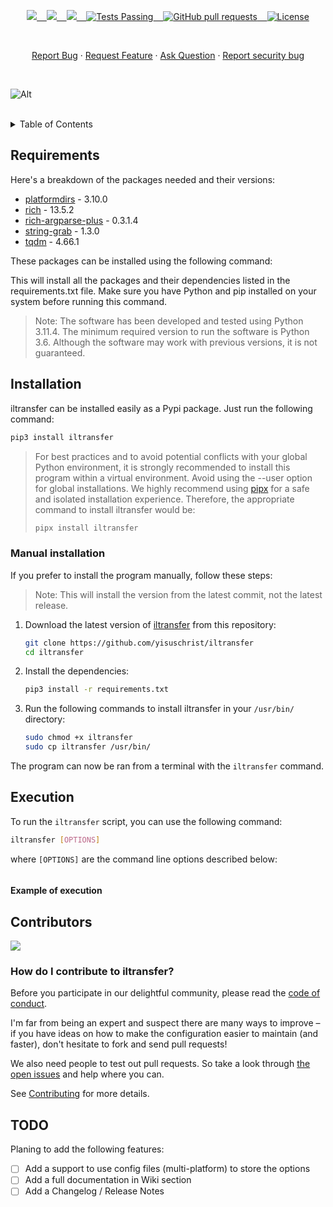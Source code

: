 <p align="center">
    <a href="https://github.com/yisuschrist/iltransfer/issues">
        <img src="https://img.shields.io/github/issues/yisuschrist/iltransfer?color=171b20&label=Issues%20%20&logo=gnubash&labelColor=e05f65&logoColor=ffffff">&nbsp;&nbsp;&nbsp;
    </a>
    <a href="https://github.com/yisuschrist/iltransfer/forks">
        <img src="https://img.shields.io/github/forks/yisuschrist/iltransfer?color=171b20&label=Forks%20%20&logo=git&labelColor=f1cf8a&logoColor=ffffff">&nbsp;&nbsp;&nbsp;
    </a>
    <a href="https://github.com/yisuschrist/iltransfer/">
        <img src="https://img.shields.io/github/stars/yisuschrist/iltransfer?color=171b20&label=Stargazers&logo=octicon-star&labelColor=70a5eb">&nbsp;&nbsp;&nbsp;
    </a>
    <a href="https://github.com/yisuschrist/iltransfer/actions">
        <img alt="Tests Passing" src="https://github.com/yisuschrist/iltransfer/actions/workflows/github-code-scanning/codeql/badge.svg">&nbsp;&nbsp;&nbsp;
    </a>
    <a href="https://github.com/yisuschrist/iltransfer/pulls">
        <img alt="GitHub pull requests" src="https://img.shields.io/github/issues-pr/yisuschrist/iltransfer?color=0088ff">&nbsp;&nbsp;&nbsp;
    </a>
    <a href="https://opensource.org/license/gpl-3-0/">
        <img alt="License" src="https://img.shields.io/github/license/yisuschrist/iltransfer?color=0088ff">
    </a>
    <!--
    <a href="https://github.com/yisuschrist/iltransfer/issues/contributors">
        <img alt="GitHub Contributors" src="https://img.shields.io/github/contributors/yisuschrist/iltransfer" />
    </a>
    -->
</p>

<br>

<p align="center">
    <a href="https://github.com/yisuschrist/iltransfer/issues/new/choose">Report Bug</a>
    ·
    <a href="https://github.com/yisuschrist/iltransfer/issues/new/choose">Request Feature</a>
    ·
    <a href="https://github.com/yisuschrist/iltransfer/discussions">Ask Question</a>
    ·
    <a href="https://github.com/yisuschrist/iltransfer/security/policy#reporting-a-vulnerability">Report security bug</a>
</p>

<br>

![Alt](https://repobeats.axiom.co/api/embed/f6c38a416187bebbb4b7eb86c9a37fd23372f27b.svg "Repobeats analytics image")

<br>

<details>
<summary>Table of Contents</summary>

- [Requirements](#requirements)
- [Installation](#installation)
  - [Manual installation](#manual-installation)
- [Execution](#execution)
    - [Example of execution](#example-of-execution)
- [Contributors](#contributors)
  - [How do I contribute to iltransfer?](#how-do-i-contribute-to-iltransfer)
- [TODO](#todo)

</details>

## Requirements

Here's a breakdown of the packages needed and their versions:

-   [platformdirs](https://pypi.org/project/platformdirs) - 3.10.0
-   [rich](https://pypi.org/project/rich) - 13.5.2
-   [rich-argparse-plus](https://pypi.org/project/rich-argparse-plus) - 0.3.1.4
-   [string-grab](https://pypi.org/project/string-grab) - 1.3.0
-   [tqdm](https://pypi.org/project/tqdm) - 4.66.1

These packages can be installed using the following command:

This will install all the packages and their dependencies listed in the requirements.txt file. Make sure you have Python and pip installed on your system before running this command.

> Note: The software has been developed and tested using Python 3.11.4. The minimum required version to run the software is Python 3.6. Although the software may work with previous versions, it is not guaranteed.

## Installation

iltransfer can be installed easily as a Pypi package. Just run the following command:

```bash
pip3 install iltransfer
```



> For best practices and to avoid potential conflicts with your global Python environment, it is strongly recommended to install this program within a virtual environment. Avoid using the --user option for global installations. We highly recommend using [pipx](https://pypi.org/project/pipx/) for a safe and isolated installation experience. Therefore, the appropriate command to install iltransfer would be:
>
> ```bash
> pipx install iltransfer
> ```
>


### Manual installation

If you prefer to install the program manually, follow these steps:

> Note: This will install the version from the latest commit, not the latest release.

1. Download the latest version of [iltransfer](https://github.com/yisuschrist/iltransfer) from this repository:

   ```bash
   git clone https://github.com/yisuschrist/iltransfer
   cd iltransfer
   ```

2. Install the dependencies:

   ```bash
   pip3 install -r requirements.txt
   ```

3. Run the following commands to install iltransfer in your `/usr/bin/` directory:

   ```bash
   sudo chmod +x iltransfer
   sudo cp iltransfer /usr/bin/
   ```

The program can now be ran from a terminal with the `iltransfer` command.

## Execution

To run the `iltransfer` script, you can use the following command:

```bash
iltransfer [OPTIONS]
```

where `[OPTIONS]` are the command line options described below:

```
```

#### Example of execution




## Contributors

<a href="https://github.com/yisuschrist/iltransfer/graphs/contributors"><img src="https://contrib.rocks/image?repo=yisuschrist/iltransfer" /></a>

### How do I contribute to iltransfer?

Before you participate in our delightful community, please read the [code of conduct](CODE_OF_CONDUCT.md).

I'm far from being an expert and suspect there are many ways to improve – if you have ideas on how to make the configuration easier to maintain (and faster), don't hesitate to fork and send pull requests!

We also need people to test out pull requests. So take a look through [the open issues](https://github.com/yisuschrist/iltransfer/issues) and help where you can.

See [Contributing](CONTRIBUTING.md) for more details.

## TODO

Planing to add the following features:

-   [ ] Add a support to use config files (multi-platform) to store the options
-   [ ] Add a full documentation in Wiki section
-   [ ] Add a Changelog / Release Notes
